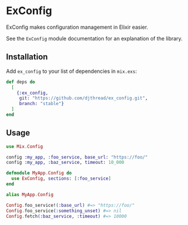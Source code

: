 # ExConfig

ExConfig makes configuration management in Elixir easier.

See the `ExConfig` module documentation for an explanation of the library.

## Installation

Add `ex_config` to your list of dependencies in `mix.exs`:

```elixir
def deps do
  [
    {:ex_config,
     git: "https://github.com/djthread/ex_config.git",
     branch: "stable"}
  ]
end
```

## Usage

```elixir
use Mix.Config

config :my_app, :foo_service, base_url: "https://foo/"
config :my_app, :baz_service, timeout: 10_000
```

```elixir
defmodule MyApp.Config do
  use ExConfig, sections: [:foo_service]
end

alias MyApp.Config

Config.foo_service!(:base_url) #=> "https://foo/"
Config.foo_service(:something_unset) #=> nil
Config.fetch(:baz_service, :timeout) #=> 10000
```
